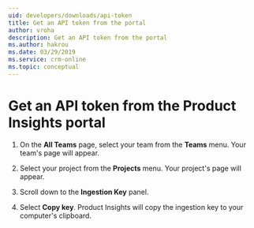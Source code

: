 ```yaml
---
uid: developers/downloads/api-token
title: Get an API token from the portal
author: vroha
description: Get an API token from the portal
ms.author: hakrou
ms.date: 03/29/2019
ms.service: crm-online
ms.topic: conceptual
---
```

# Get an API token from the Product Insights portal

1. On the **All Teams** page, select your team from the **Teams** menu. Your team's page will appear. 

2. Select your project from the **Projects** menu. Your project's page will appear.

3. Scroll down to the **Ingestion Key** panel.

4. Select **Copy key**. Product Insights will copy the ingestion key to your computer's clipboard.
